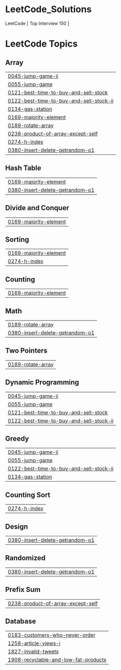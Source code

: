 # LeetCode_Solutions
LeetCode  [ Top Interview 150 ]

<!---LeetCode Topics Start-->
# LeetCode Topics
## Array
|  |
| ------- |
| [0045-jump-game-ii](https://github.com/kariMMeshal/LeetCode_Solutions/tree/master/0045-jump-game-ii) |
| [0055-jump-game](https://github.com/kariMMeshal/LeetCode_Solutions/tree/master/0055-jump-game) |
| [0121-best-time-to-buy-and-sell-stock](https://github.com/kariMMeshal/LeetCode_Solutions/tree/master/0121-best-time-to-buy-and-sell-stock) |
| [0122-best-time-to-buy-and-sell-stock-ii](https://github.com/kariMMeshal/LeetCode_Solutions/tree/master/0122-best-time-to-buy-and-sell-stock-ii) |
| [0134-gas-station](https://github.com/kariMMeshal/LeetCode_Solutions/tree/master/0134-gas-station) |
| [0169-majority-element](https://github.com/kariMMeshal/LeetCode_Solutions/tree/master/0169-majority-element) |
| [0189-rotate-array](https://github.com/kariMMeshal/LeetCode_Solutions/tree/master/0189-rotate-array) |
| [0238-product-of-array-except-self](https://github.com/kariMMeshal/LeetCode_Solutions/tree/master/0238-product-of-array-except-self) |
| [0274-h-index](https://github.com/kariMMeshal/LeetCode_Solutions/tree/master/0274-h-index) |
| [0380-insert-delete-getrandom-o1](https://github.com/kariMMeshal/LeetCode_Solutions/tree/master/0380-insert-delete-getrandom-o1) |
## Hash Table
|  |
| ------- |
| [0169-majority-element](https://github.com/kariMMeshal/LeetCode_Solutions/tree/master/0169-majority-element) |
| [0380-insert-delete-getrandom-o1](https://github.com/kariMMeshal/LeetCode_Solutions/tree/master/0380-insert-delete-getrandom-o1) |
## Divide and Conquer
|  |
| ------- |
| [0169-majority-element](https://github.com/kariMMeshal/LeetCode_Solutions/tree/master/0169-majority-element) |
## Sorting
|  |
| ------- |
| [0169-majority-element](https://github.com/kariMMeshal/LeetCode_Solutions/tree/master/0169-majority-element) |
| [0274-h-index](https://github.com/kariMMeshal/LeetCode_Solutions/tree/master/0274-h-index) |
## Counting
|  |
| ------- |
| [0169-majority-element](https://github.com/kariMMeshal/LeetCode_Solutions/tree/master/0169-majority-element) |
## Math
|  |
| ------- |
| [0189-rotate-array](https://github.com/kariMMeshal/LeetCode_Solutions/tree/master/0189-rotate-array) |
| [0380-insert-delete-getrandom-o1](https://github.com/kariMMeshal/LeetCode_Solutions/tree/master/0380-insert-delete-getrandom-o1) |
## Two Pointers
|  |
| ------- |
| [0189-rotate-array](https://github.com/kariMMeshal/LeetCode_Solutions/tree/master/0189-rotate-array) |
## Dynamic Programming
|  |
| ------- |
| [0045-jump-game-ii](https://github.com/kariMMeshal/LeetCode_Solutions/tree/master/0045-jump-game-ii) |
| [0055-jump-game](https://github.com/kariMMeshal/LeetCode_Solutions/tree/master/0055-jump-game) |
| [0121-best-time-to-buy-and-sell-stock](https://github.com/kariMMeshal/LeetCode_Solutions/tree/master/0121-best-time-to-buy-and-sell-stock) |
| [0122-best-time-to-buy-and-sell-stock-ii](https://github.com/kariMMeshal/LeetCode_Solutions/tree/master/0122-best-time-to-buy-and-sell-stock-ii) |
## Greedy
|  |
| ------- |
| [0045-jump-game-ii](https://github.com/kariMMeshal/LeetCode_Solutions/tree/master/0045-jump-game-ii) |
| [0055-jump-game](https://github.com/kariMMeshal/LeetCode_Solutions/tree/master/0055-jump-game) |
| [0122-best-time-to-buy-and-sell-stock-ii](https://github.com/kariMMeshal/LeetCode_Solutions/tree/master/0122-best-time-to-buy-and-sell-stock-ii) |
| [0134-gas-station](https://github.com/kariMMeshal/LeetCode_Solutions/tree/master/0134-gas-station) |
## Counting Sort
|  |
| ------- |
| [0274-h-index](https://github.com/kariMMeshal/LeetCode_Solutions/tree/master/0274-h-index) |
## Design
|  |
| ------- |
| [0380-insert-delete-getrandom-o1](https://github.com/kariMMeshal/LeetCode_Solutions/tree/master/0380-insert-delete-getrandom-o1) |
## Randomized
|  |
| ------- |
| [0380-insert-delete-getrandom-o1](https://github.com/kariMMeshal/LeetCode_Solutions/tree/master/0380-insert-delete-getrandom-o1) |
## Prefix Sum
|  |
| ------- |
| [0238-product-of-array-except-self](https://github.com/kariMMeshal/LeetCode_Solutions/tree/master/0238-product-of-array-except-self) |
## Database
|  |
| ------- |
| [0183-customers-who-never-order](https://github.com/kariMMeshal/LeetCode_Solutions/tree/master/0183-customers-who-never-order) |
| [1258-article-views-i](https://github.com/kariMMeshal/LeetCode_Solutions/tree/master/1258-article-views-i) |
| [1827-invalid-tweets](https://github.com/kariMMeshal/LeetCode_Solutions/tree/master/1827-invalid-tweets) |
| [1908-recyclable-and-low-fat-products](https://github.com/kariMMeshal/LeetCode_Solutions/tree/master/1908-recyclable-and-low-fat-products) |
<!---LeetCode Topics End-->